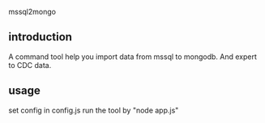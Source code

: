 mssql2mongo

## introduction

A command tool help you import data from mssql to mongodb. And expert to CDC data.

## usage

set config in config.js
run the tool by "node app.js"